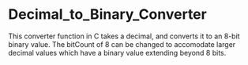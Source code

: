 # Decimal_to_Binary_Converter
This converter function in C takes a decimal, and converts it to an 8-bit binary value. The bitCount of 8 can be changed to accomodate larger decimal values which have a binary value extending beyond 8 bits.
